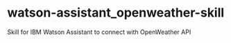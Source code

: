 # watson-assistant_openweather-skill
Skill for IBM Watson Assistant to connect with OpenWeather API
